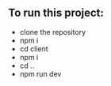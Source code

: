 

## To run this project:

- clone the repository
- npm i
- cd client 
- npm i
- cd ..
- npm run dev

